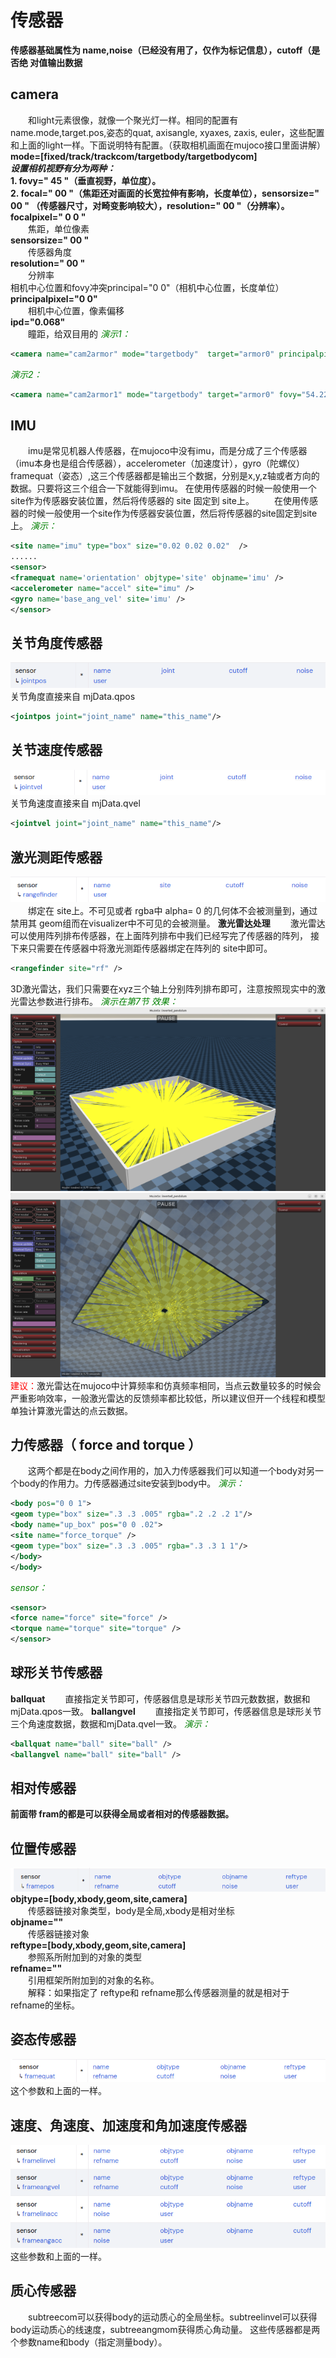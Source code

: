 # 传感器
**传感器基础属性为 name,noise（已经没有用了，仅作为标记信息），cutoff（是否绝
对值输出数据**

## camera
&emsp;&emsp;和light元素很像，就像一个聚光灯一样。相同的配置有name.mode,target.pos,姿态的quat, axisangle, xyaxes, zaxis, euler，这些配置和上面的light一样。下面说明特有配置。（获取相机画面在mujoco接口里面讲解）
**mode=[fixed/track/trackcom/targetbody/targetbodycom]**    
***设置相机视野有分为两种：***      
**1. fovy=" 45 "（垂直视野，单位度）。**        
**2. focal=" 00 "（焦距还对画面的长宽拉伸有影响，长度单位），sensorsize=" 00 "
（传感器尺寸，对畸变影响较大），resolution=" 00 "（分辨率）。**     
**focalpixel=" 0 0 "**      
&emsp;&emsp;焦距，单位像素      
**sensorsize=" 00 "**       
&emsp;&emsp;传感器角度      
**resolution=" 00 "**       
&emsp;&emsp;分辨率      
相机中心位置和fovy冲突principal="0 0"（相机中心位置，长度单位）       
**principalpixel="0 0"**        
&emsp;&emsp;相机中心位置，像素偏移      
**ipd="0.068"**     
&emsp;&emsp;瞳距，给双目用的
<font color=Green>*演示1：*</font>
```xml
<camera name="cam2armor" mode="targetbody"  target="armor0" principalpixel="200 200" focalpixel="1280 1080" sensorsize="4 4" resolution="1280 1080"/>
```
<font color=Green>*演示2：*</font>
```xml
<camera name="cam2armor1" mode="targetbody" target="armor0" fovy="54.225" />
```

## IMU
&emsp;&emsp;imu是常见机器人传感器，在mujoco中没有imu，而是分成了三个传感器（imu本身也是组合传感器），accelerometer（加速度计），gyro（陀螺仪）framequat（姿态）,这三个传感器都是输出三个数据，分别是x,y,z轴或者方向的数据。只要将这三个组合一下就能得到imu。
在使用传感器的时候一般使用一个 site作为传感器安装位置，然后将传感器的 site
固定到 site上。
&emsp;&emsp;在使用传感器的时候一般使用一个site作为传感器安装位置，然后将传感器的site固定到site上。
<font color=Green>*演示：*</font>
```xml
<site name="imu" type="box" size="0.02 0.02 0.02"  />
......
<sensor>
<framequat name='orientation' objtype='site' objname='imu' />
<accelerometer name="accel" site="imu" />
<gyro name='base_ang_vel' site='imu' />
</sensor>
```

## 关节角度传感器
![](../asset/jointpos.png)
关节角度直接来自 mjData.qpos
```xml
<jointpos joint="joint_name" name="this_name"/>
```
## 关节速度传感器
![](../asset/jointvel.png)
关节角速度直接来自 mjData.qvel
```xml
<jointvel joint="joint_name" name="this_name"/>
```
## 激光测距传感器
![](../asset/sensor.png)
&emsp;&emsp;绑定在 site上。不可见或者 rgba中 alpha= 0 的几何体不会被测量到，通过禁用其
geom组而在visualizer中不可见的会被测量。
**激光雷达处理**
&emsp;&emsp;激光雷达可以使用阵列排布传感器，在上面阵列排布中我们已经写完了传感器的阵列，
接下来只需要在传感器中将激光测距传感器绑定在阵列的 site中即可。
```xml
<rangefinder site="rf" />
```
3D激光雷达，我们只需要在xyz三个轴上分别阵列排布即可，注意按照现实中的激光雷达参数进行排布。
<font color=Green>*演示在第7节*</font>
<font color=Green>*效果：*</font>
![](../asset/laser1.png)
![](../asset/laser2.png)
<font color=Red>建议：</font>激光雷达在mujoco中计算频率和仿真频率相同，当点云数量较多的时候会严重影响效率，一般激光雷达的反馈频率都比较低，所以建议但开一个线程和模型单独计算激光雷达的点云数据。

## 力传感器（ **force and torque** ）
&emsp;&emsp;这两个都是在body之间作用的，加入力传感器我们可以知道一个body对另一个body的作用力。力传感器通过site安装到body中。
<font color=Green>*演示：*</font>
```xml
<body pos="0 0 1">
<geom type="box" size=".3 .3 .005" rgba=".2 .2 .2 1"/>
<body name="up_box" pos="0 0 .02">
<site name="force_torque" />
<geom type="box" size=".3 .3 .005" rgba=".3 .3 1 1"/>
</body>
</body>
```
<font color=Green>*sensor：*</font>
```xml
<sensor>
<force name="force" site="force" />
<torque name="torque" site="torque" />
</sensor>
```

## 球形关节传感器
**ballquat**
&emsp;&emsp;直接指定关节即可，传感器信息是球形关节四元数数据，数据和mjData.qpos一致。
**ballangvel**
&emsp;&emsp;直接指定关节即可，传感器信息是球形关节三个角速度数据，数据和mjData.qvel一致。
<font color=Green>*演示：*</font>
```xml
<ballquat name="ball" site="ball" />
<ballangvel name="ball" site="ball" />
```

## 相对传感器
**前面带 fram的都是可以获得全局或者相对的传感器数据。**

## 位置传感器
![](../asset/framepos.png)      
**objtype=[body,xbody,geom,site,camera]**       
&emsp;&emsp;传感器链接对象类型，body是全局,xbody是相对坐标      
**objname=""**      
&emsp;&emsp;传感器链接对象      
**reftype=[body,xbody,geom,site,camera]**       
&emsp;&emsp;参照系所附加到的对象的类型      
**refname=""**      
&emsp;&emsp;引用框架所附加到的对象的名称。      
&emsp;&emsp;解释：如果指定了 reftype和 refname那么传感器测量的就是相对于 refname的坐标。        

## 姿态传感器
![](../asset/framequat.png)
这个参数和上面的一样。

## 速度、角速度、加速度和角加速度传感器
![](../asset/framesensor.png)
这些参数和上面的一样。

## 质心传感器
&emsp;&emsp;subtreecom可以获得body的运动质心的全局坐标。subtreelinvel可以获得body运动质心的线速度，subtreeangmom获得质心角动量。
这些传感器都是两个参数name和body（指定测量body）。
